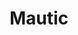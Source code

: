 ---
title: Mautic
themes: World wide web

description: |

    <img src="/stands/mautic/logo.png" alt="Mautic Logo" width="50%" style="float:right"/>
    <blockquote class="blockquote" style="line-height: 1.5rem">
    <p class="mb-0">Mautic began with a single focus. Equality. The Mautic Community believes in giving every person the power to understand, manage, and grow their business or organisation. Mautic is focused on helping this belief become a reality by getting powerful Open Source marketing automation software into the hands of everyone.</p>
    <footer class="blockquote-footer">DB Hurley <cite title="Source Title">Founder, Mautic</cite></footer> 
    </blockquote>
    <p>When David Hurley (@dbhurley) began Mautic he had a big goal. A plan to move horizons, and change the world.</p>
    <p>He foresaw Mautic as software made by the people and for the people and as such the community became a top priority and integral part.</p>
    <p>Those people interested in becoming involved in a community with a vision to change the world should consider getting involved in Mautic. People are the priority. Equality is the goal.</p>

    <h2>What is Marketing Automation?</h2>
    <div class="video">
    <video preload="none" controls="controls" style="width: 50%;float: left;padding-right: 20px;" poster="/stands/mautic/thumbnail.png">
    <source src="https://video.fosdem.org/2021/stands/mautic/mautic_video1.mp4" type="video/mp4;">
    <source src="https://video.fosdem.org/2021/stands/mautic/mautic_video1.webm" type="video/webm;">
    </video>
    </div>
    <p>The concept of marketing automation is not new, and the general idea of automated marketing is one which most are familiar with, though the terminology may be different.</p>

    <p>Here’s a very brief overview:</p>

    <blockquote class="blockquote" style="line-height: 1.5rem">
    <p class="mb-0">Marketing Automation is a platform for saving time, eliminating errors, and improving efficiency for a wide range of marketing tasks across multiple channels.</p>
    </blockquote>

    <p>If you’re interested in learning more we have listed below some excellent resources available which give more background information to get you started.</p>

    <p>You can also watch this video for a walk through of some features that Mautic offers.</p>



layout: stand
logo: stands/mautic/logo.png
new_this_year: |

    Since FOSDEM 2020 Mautic managed to:

    <ul>
        <li>
            Run our first in-person <a href="https://www.mautic.org/blog/community/first-mautic-community-summit-a-great-success" target="_blank">community summit</a> at Contribution Day following DrupalCon Amsterdam 2020,
        </li>

        <li>
            Implement a <a href="https://www.mautic.org/about/governance" target="_blank">governance model</a> and build a structure of community-led teams who are driving the product and community forward,
        </li>

        <li>
            Held our first <a href="https://www.mautic.org/blog/community/everything-you-need-know-about-mautic-community-sprint-online-6-7-april-2020" target="_blank">online sprint</a> with over 60 registrations and 40+ people making contributions including development, testing, documentation and marketing,
        </li>

        <li>
            Released our first major version in 2+ years - <a href="https://www.mautic.org/blog/community/mautic-3-building-stable-foundations" target="_blank">Mautic 3.0</a> - updating to support Symfony 3 and overhauling the codebase, with over 4,000 files being touches in the process - the biggest update in Mautic's lifetime!
        </li>

        <li>
            <a href="https://www.mautic.org/blog/press/mautic-community-introduces-multiple-major-improvements" target="_blank">Welcomed Ruth Cheesley as full-time Project Lead</a> and introduced a time-based release cadence alongside several other significant improvements,
        </li>

        <li>
            Supported two <a href="https://www.mautic.org/blog/community/two-projects-selected-work-mautic-google-season-docs-project" target="_blank">Google Season of Docs projects</a>,
        </li>

        <li>
            Held our first ever <a href="https://mauticon.mautic.org/" target="_blank">world conference</a> with over 300 registrations, six tracks running simultaneously throughout the day, 17 sponsors, 51 speakers and 65 sessions across seven languages!
        </li>

        <li>
            Raised over $16,000 through our <a href="https://opencollective.com/mautic" target="_blank">Open Collective</a> and <a href="https://github.com/sponsors/mautic/">Github Sponsors</a>!
        </li>
    </ul>

showcase: |

    <p>
    Come to our stand to meet the team behind Mautic and talk about marketing automation, open marketing, getting started with Mautic, developing and building integrations with Mautic and anything else you would like to chat about!<p>

    <h3>Our programme at FOSDEM:</h3>
    <ul class="list-unstyled">
        <li>
        <h4>Saturday</h4>
        <ul class="list-unstyled">
            <li><b>All Day</b>: We are going to be available throughout the day to answer any questions and will be running a series of live and pre-recorded talks on a range of topics!
            </li>
    <li><b>1100-1200</b>: 🇬🇧 Norman Pracht - why and how agencies should use marketing automation</li>
    <li><b>1300-1400</b>: 🇬🇧 Dries Buytaert - Built to Last: Growing Sustainable Open Source Communities</li>
    <li><b>1400-1500</b>: 🇬🇧 Steve Robinson - Maximizing Evergreen Content with Mautic</li>
    <li><b>1600-1700</b>: 🇩🇪 Florian Wessels, Leon-Elias Oltmanns and Lamin Njie - Mautic und TYPO3 - Eine unsichtbare Verbindung</li>
    <li><b>1800-1900</b>: 🇩🇪 Ekke Guembel: Online + Offline = beste Erfolgsrate. Postkarten in Mautic-Kampagnen</li>
        </ul>
        </li>
        <li class="mt-2">
        <h4>Sunday</h4>
        <ul class="list-unstyled">
            <li><b>All Day</b>:  We are going to be available throughout the day to answer any questions and will be running a series of live and pre-recorded talks on a range of topics!</li>
    <li><b>1100-1200</b>: 🇬🇧 József Keller - Be a Better Emailer</li>
    <li><b>1300-1400</b>: 🇬🇧 Dominique De Cooman - Creating personalised digital experiences with Mautic</li>
    <li><b>1600-1700</b>: 🇬🇧 Prateek Jain and Mohit Aghera - Building Personalised Chatbots With Mautic</li>
    <li><b>1800-1900</b>: 🇬🇧 Lakshmi Narasimhan Parthasarathy & Jordan Ryan - High Availability Mautic</li>
        </ul>
        </li>
    </ul>


    <h2>This is how you can help us grow:</h2>

    <ul class="list-unstyled">
        <li>
            ➡️ <a href="https://github.com/mautic/mautic/stargazers">⭐ us on GitHub</a>
        </li>
    <br/>
        <li>
            ➡️ Donate 💶 via <a href="https://opencollective.com/mautic/donate">Open Collective</a> or <a href="https://github.com/sponsors/mautic/">Github Sponsors from as little as $5
        </li>
    <br/>
        <li>
            ➡️ <a href="https://contribute.mautic.org/contributing-to-mautic">Become a contributor</a>
        </li>
    <br/>
        <li>
            ➡️ <a href="https://mautic.atlassian.net/wiki/spaces/MI/overview">Join one of our Strategic Initiative projects</a>
        </li>
    <br/>
       <li>
            ➡️ We are looking for <strong>Angular/React</strong> and <strong>Symfony</strong> developers in addition to folk with <strong>UI/UX expertise</strong> to help with our <a href="https://mautic.atlassian.net/wiki/spaces/MI/pages/324436029/Mautic+Next+Generation" target="_blank">Next Generation project</a> - we are in the early stages of planning a major re-write Mautic on API Platform / Symfony 5 with a React front-end, optimised for scale and usability.  Watch <a href="https://www.youtube.com/watch?v=A8iW7LbRqtA" target="_blank">Alan Hartless' talk</a> for more details.
        </li>
    </ul>
---